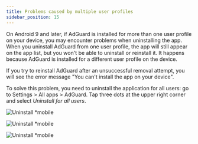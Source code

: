 ```yaml
---
title: Problems caused by multiple user profiles
sidebar_position: 15
---
```


On Android 9 and later, if AdGuard is installed for more than one user profile on your device, you may encounter problems when uninstalling the app. When you uninstall AdGuard from one user profile, the app will still appear on the app list, but you won't be able to uninstall or reinstall it. It happens because AdGuard is installed for a different user profile on the device.
 
If you try to reinstall AdGuard after an unsuccessful removal attempt, you will see the error message "You can't install the app on your device".
 
To solve this problem, you need to uninstall the application for all users: go to Settings > All apps > AdGuard. Tap three dots at the upper right corner and select *Uninstall for all users*.
 
![Uninstall *mobile](https://cdn.adtidy.org/public/Adguard/kb/android/multiple_users/uninst_en.png)
 
![Uninstall *mobile](https://cdn.adtidy.org/public/Adguard/kb/android/multiple_users/uninst2_en.png)
 
![Uninstall *mobile](https://cdn.adtidy.org/content/kb/ad_blocker/android/solving_problems/multiple-profiles-issue/uninst3_en.png)
